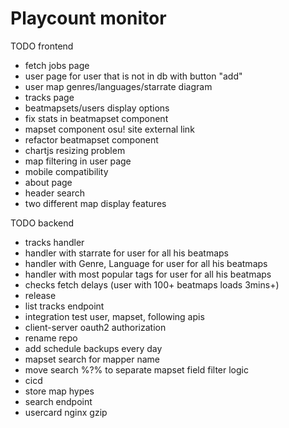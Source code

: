 # Playcount monitor

TODO frontend

* fetch jobs page
* user page for user that is not in db with button "add"
* user map genres/languages/starrate diagram
* tracks page
* beatmapsets/users display options
* fix stats in beatmapset component
* mapset component osu! site external link
* refactor beatmapset component
* chartjs resizing problem
* map filtering in user page
* mobile compatibility
* about page
* header search
* two different map display features 

TODO backend

* tracks handler 
* handler with starrate for user for all his beatmaps
* handler with Genre, Language for user for all his beatmaps
* handler with most popular tags for user for all his beatmaps
* checks fetch delays (user with 100+ beatmaps loads 3mins+)
* release
* list tracks endpoint
* integration test user, mapset, following apis
* client-server oauth2 authorization 
* rename repo 
* add schedule backups every day
* mapset search for mapper name
* move search %?% to separate mapset field filter logic
* cicd
* store map hypes
* search endpoint
* usercard nginx gzip